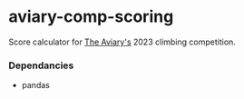 # aviary-comp-scoring

Score calculator for [The Aviary's](https://ubc-aviary.com) 2023 climbing competition.

### Dependancies
- pandas